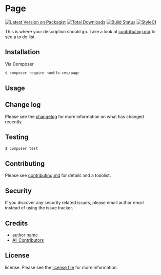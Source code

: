 # Page

[![Latest Version on Packagist][ico-version]][link-packagist]
[![Total Downloads][ico-downloads]][link-downloads]
[![Build Status][ico-travis]][link-travis]
[![StyleCI][ico-styleci]][link-styleci]

This is where your description should go. Take a look at [contributing.md](contributing.md) to see a to do list.

## Installation

Via Composer

``` bash
$ composer require humble-cms/page
```

## Usage

## Change log

Please see the [changelog](changelog.md) for more information on what has changed recently.

## Testing

``` bash
$ composer test
```

## Contributing

Please see [contributing.md](contributing.md) for details and a todolist.

## Security

If you discover any security related issues, please email author email instead of using the issue tracker.

## Credits

- [author name][link-author]
- [All Contributors][link-contributors]

## License

license. Please see the [license file](license.md) for more information.

[ico-version]: https://img.shields.io/packagist/v/humble-cms/page.svg?style=flat-square
[ico-downloads]: https://img.shields.io/packagist/dt/humble-cms/page.svg?style=flat-square
[ico-travis]: https://img.shields.io/travis/humble-cms/page/master.svg?style=flat-square
[ico-styleci]: https://styleci.io/repos/12345678/shield

[link-packagist]: https://packagist.org/packages/humble-cms/page
[link-downloads]: https://packagist.org/packages/humble-cms/page
[link-travis]: https://travis-ci.org/humble-cms/page
[link-styleci]: https://styleci.io/repos/12345678
[link-author]: https://github.com/humble-cms
[link-contributors]: ../../contributors
